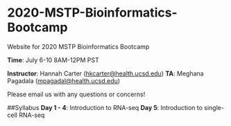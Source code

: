 # 2020-MSTP-Bioinformatics-Bootcamp
Website for 2020 MSTP Bioinformatics Bootcamp

**Time**: July 6-10 8AM-12PM PST

**Instructor**: Hannah Carter (hkcarter@health.ucsd.edu)
**TA**: Meghana Pagadala (mpagadal@health.ucsd.edu)

Please email us with any questions or concerns!


##Syllabus
**Day 1 - 4**: Introduction to RNA-seq
**Day 5**: Introduction to single-cell RNA-seq
